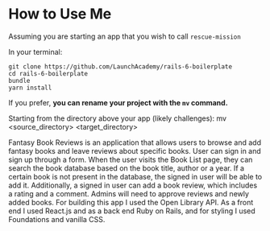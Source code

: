 # How to Use Me

Assuming you are starting an app that you wish to call `rescue-mission` 

In your terminal:

```
git clone https://github.com/LaunchAcademy/rails-6-boilerplate
cd rails-6-boilerplate 
bundle
yarn install
```

If you prefer, **you can rename your project with the `mv` command.**

Starting from the directory above your app (likely challenges):
mv <source_directory> <target_directory>


Fantasy Book Reviews is an application that allows users to browse and add fantasy books and leave reviews about specific books. User can sign in and sign up through a form. When the user visits the Book List page, they can search the book database based on the book title, author or a year. If a certain book is not present in the database, the signed in user will be able to add it. Additionally, a signed in user can add a book review, which includes a rating and a comment. Admins will need to approve reviews and newly added books. 
For building this app I used the Open Library API. As a front end I used React.js and as a back end Ruby on Rails, and for styling I used Foundations and vanilla CSS.